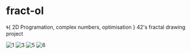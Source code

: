 # fract-ol
🌀{ 2D Programation, complex numbers, optimisation } 42's fractal drawing project

![1](https://image.ibb.co/nijAUn/Capture_d_e_cran_2018_03_25_a_23_08_45.png)
![3](https://image.ibb.co/ktA627/Capture_d_e_cran_2018_03_25_a_23_06_08.png)
![5](https://image.ibb.co/jMmeN7/Capture_d_e_cran_2018_03_25_a_23_07_39.png)
![6](https://image.ibb.co/iMQTFS/Capture_d_e_cran_2018_03_25_a_23_07_06.png)
